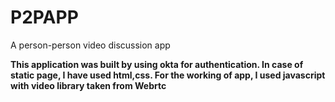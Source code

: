 # P2PAPP
A person-person video discussion app


<b> This application was built by using okta for authentication.
  In case of static page, I have used html,css.
  For the working of app, I used javascript with video library taken from Webrtc</b>
  
  
